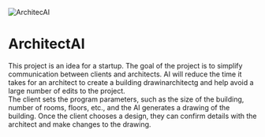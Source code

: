 ![ArchitecAI](https://github.com/DakariLuin/ArchitectAI/assets/144822309/428f03bd-e35e-4bcd-97e3-f8239e026ee4)
# ArchitectAI
This project is an idea for a startup. The goal of the project is to simplify communication between clients and architects. AI will reduce the time it takes for an architect to create a building drawinarchitectg and help avoid a large number of edits to the project.  
The client sets the program parameters, such as the size of the building, number of rooms, floors, etc., and the AI generates a drawing of the building. Once the client chooses a design, they can confirm details with the architect and make changes to the drawing.
